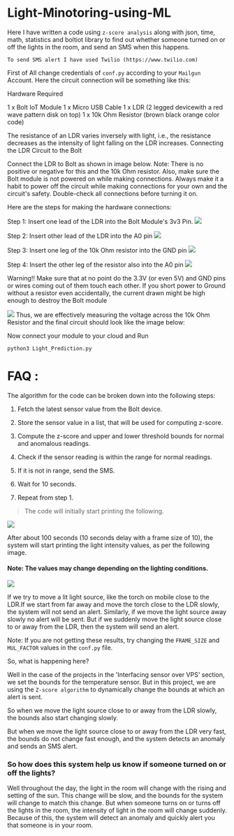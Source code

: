 # Light-Minotoring-using-ML


Here I have written a code using `z-score analysis` along with json, time, math, statistics and boltiot library to find out whether someone turned on or off the lights in the room, and send an SMS when this happens.

`To send SMS alert I have used Twilio (https://www.twilio.com)`

First of All change credentials of `conf.py` according to your `Mailgun` Account.
Here the circuit connection will be something like this:

Hardware Required

1 x Bolt IoT Module
1 x Micro USB Cable
1 x LDR (2 legged devicewith a red wave pattern disk on top)
1 x 10k Ohm Resistor (brown black orange color code)

The resistance of an LDR varies inversely with light, i.e., the resistance decreases as the intensity of light falling on the LDR increases. Connecting the LDR Circuit to the Bolt

Connect the LDR to Bolt as shown in image below. Note: There is no positive or negative for this and the 10k Ohm resistor. Also, make sure the Bolt module is not powered on while making connections. Always make it a habit to power off the circuit while making connections for your own and the circuit's safety. Double-check all connections before turning it on.

Here are the steps for making the hardware connections:

Step 1: Insert one lead of the LDR into the Bolt Module's 3v3 Pin.
![](https://camo.githubusercontent.com/3c0bd34c9aa78c0e99c1b5feeff7f4a0c78398da/68747470733a2f2f63646e2e66732e746561636861626c6563646e2e636f6d2f41444e75704d6e577952376b435752766d37364c617a2f726573697a653d77696474683a313530302f68747470733a2f2f7777772e66696c657069636b65722e696f2f6170692f66696c652f4f4e53346c506e68526e6d52484e437368444456)

Step 2: Insert other lead of the LDR into the A0 pin
![](https://camo.githubusercontent.com/b482b689aa0b4a9d360cf56aacdf882184171728/68747470733a2f2f63646e2e66732e746561636861626c6563646e2e636f6d2f41444e75704d6e577952376b435752766d37364c617a2f726573697a653d77696474683a313530302f68747470733a2f2f7777772e66696c657069636b65722e696f2f6170692f66696c652f4c79754c41344a4d545379394e53783371414739)

Step 3: Insert one leg of the 10k Ohm resistor into the GND pin
![](https://camo.githubusercontent.com/a30db117169caaa72980afc6ad01b2afe87964f1/68747470733a2f2f63646e2e66732e746561636861626c6563646e2e636f6d2f41444e75704d6e577952376b435752766d37364c617a2f726573697a653d77696474683a313530302f68747470733a2f2f7777772e66696c657069636b65722e696f2f6170692f66696c652f57364e4a44455a4b524e4b3843345236776a4438)

Step 4: Insert the other leg of the resistor also into the A0 pin
![](https://camo.githubusercontent.com/acf916c0ff9c734a40f6c708908c42434c492311/68747470733a2f2f63646e2e66732e746561636861626c6563646e2e636f6d2f41444e75704d6e577952376b435752766d37364c617a2f726573697a653d77696474683a313530302f68747470733a2f2f7777772e66696c657069636b65722e696f2f6170692f66696c652f344a49663957524a57764d785a76486157415a41)

Warning!! Make sure that at no point do the 3.3V (or even 5V) and GND pins or wires coming out of them touch each other. If you short power to Ground without a resistor even accidentally, the current drawn might be high enough to destroy the Bolt module 

![](https://camo.githubusercontent.com/9877f98f7ded2327f89c5d68fc61ab668d635d8c/68747470733a2f2f63646e2e66732e746561636861626c6563646e2e636f6d2f41444e75704d6e577952376b435752766d37364c617a2f726573697a653d77696474683a313530302f68747470733a2f2f7777772e66696c657069636b65722e696f2f6170692f66696c652f4d4833507936704b51704f7541694e476f6b6167)
Thus, we are effectively measuring the voltage across the 10k Ohm Resistor and the final circuit should look like the image below:

Now connect your module to your cloud and Run

    python3 Light_Prediction.py



# FAQ : 

The algorithm for the code can be broken down into the following steps:

1) Fetch the latest sensor value from the Bolt device.

2) Store the sensor value in a list, that will be used for computing z-score.

3) Compute the z-score and upper and lower threshold bounds for normal and anomalous readings.

4) Check if the sensor reading is within the range for normal readings.

5) If it is not in range, send the SMS.

6) Wait for 10 seconds.

7) Repeat from step 1.

> The code will initially start printing the following.

![](https://cdn.fs.teachablecdn.com/resize=width:1500/Zo31Dq0YR3Wh9ZekEUFP)

After about 100 seconds (10 seconds delay with a frame size of 10), the system will start printing the light intensity values, as per the following image.

#### Note: The values may change depending on the lighting conditions.
![](https://cdn.fs.teachablecdn.com/resize=width:1500/3DOd07uCQz6600VdXMql)

If we try to move a lit light source, like the torch on mobile close to the LDR.If we start from far away and move the torch close to the LDR slowly, the system will not send an alert. Similarly, if we move the light source away slowly no alert will be sent. But if we suddenly move the light source close to or away from the LDR, then the system will send an alert.

Note: If you are not getting these results, try changing the `FRAME_SIZE` and `MUL_FACTOR` values in the `conf.py` file.

So, what is happening here?

Well in the case of the projects in the 'Interfacing sensor over VPS' section, we set the bounds for the temperature sensor. But in this project, we are using the `Z-score algorithm` to dynamically change the bounds at which an alert is sent.

So when we move the light source close to or away from the LDR slowly, the bounds also start changing slowly.

But when we move the light source close to or away from the LDR very fast, the bounds do not change fast enough, and the system detects an anomaly and sends an SMS alert.

### So how does this system help us know if someone turned on or off the lights?

Well throughout the day, the light in the room will change with the rising and setting of the sun. This change will be slow, and the bounds for the system will change to match this change. But when someone turns on or turns off the lights in the room, the intensity of light in the room will change suddenly. Because of this, the system will detect an anomaly and quickly alert you that someone is in your room.
